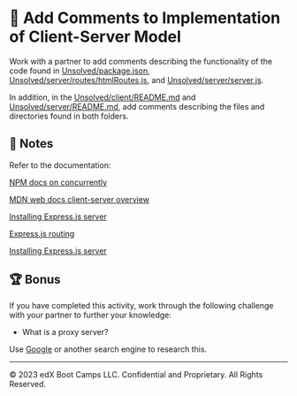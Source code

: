 # 📐 Add Comments to Implementation of Client-Server Model

Work with a partner to add comments describing the functionality of the code found in [Unsolved/package.json](./Unsolved/package.json), [Unsolved/server/routes/htmlRoutes.js](./Unsolved/server/routes/htmlRoutes.js), and [Unsolved/server/server.js](./Unsolved/server/server.js).

In addition, in the [Unsolved/client/README.md](./Unsolved/client/README.md) and [Unsolved/server/README.md](./Unsolved/server/README.md), add comments describing the files and directories found in both folders.

## 📝 Notes

Refer to the documentation:

[NPM docs on concurrently](https://www.npmjs.com/package/concurrently)

[MDN web docs client-server overview](https://developer.mozilla.org/en-US/docs/Learn/Server-side/First_steps/Client-Server_overview)

[Installing Express.js server](https://expressjs.com/en/starter/installing.html)

[Express.js routing](https://expressjs.com/en/starter/basic-routing.html)

[Installing Express.js server](https://expressjs.com/en/starter/installing.html)

## 🏆 Bonus

If you have completed this activity, work through the following challenge with your partner to further your knowledge:

* What is a proxy server?

Use [Google](https://www.google.com) or another search engine to research this.

---
© 2023 edX Boot Camps LLC. Confidential and Proprietary. All Rights Reserved.

